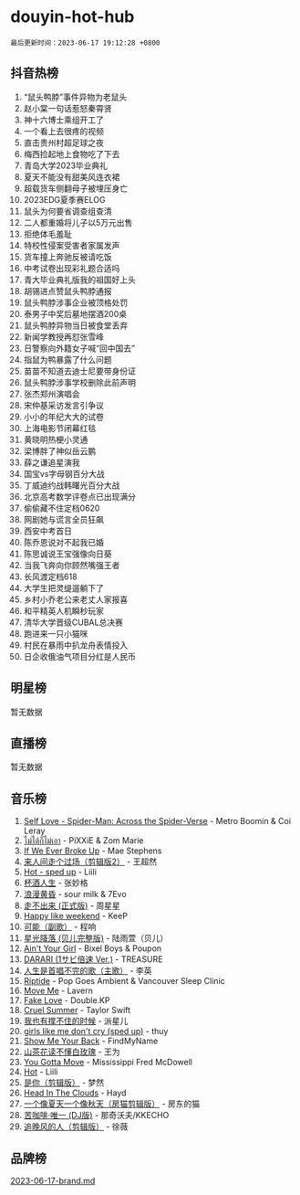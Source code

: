 # douyin-hot-hub

`最后更新时间：2023-06-17 19:12:28 +0800`

## 抖音热榜

1. “鼠头鸭脖”事件异物为老鼠头
1. 赵小棠一句话惹怒秦霄贤
1. 神十六博士乘组开工了
1. 一个看上去很疼的视频
1. 直击贵州村超足球之夜
1. 梅西捡起地上食物吃了下去
1. 青岛大学2023毕业典礼
1. 夏天不能没有甜美风连衣裙
1. 超载货车侧翻母子被埋压身亡
1. 2023EDG夏季赛ELOG
1. 鼠头为何要省调查组查清
1. 二人都重婚将儿子以5万元出售
1. 拒绝体毛羞耻
1. 特校性侵案受害者家属发声
1. 货车撞上奔驰反被请吃饭
1. 中考试卷出现彩礼题合适吗
1. 青大毕业典礼版我的祖国好上头
1. 胡锡进点赞鼠头鸭脖通报
1. 鼠头鸭脖涉事企业被顶格处罚
1. 泰男子中奖后墓地摆酒200桌
1. 鼠头鸭脖异物当日被食堂丢弃
1. 新闻学教授再怼张雪峰
1. 日警察向外籍女子喊“回中国去”
1. 指鼠为鸭暴露了什么问题
1. 苗苗不知道去迪士尼要带身份证
1. 鼠头鸭脖涉事学校删除此前声明
1. 张杰郑州演唱会
1. 宋仲基采访发言引争议
1. 小小的年纪大大的试卷
1. 上海电影节闭幕红毯
1. 黄晓明热梗小灵通
1. 梁博胖了神似岳云鹏
1. 薛之谦追星演我
1. 国宝vs字母钢百分大战
1. 丁威迪约战韩曙光百分大战
1. 北京高考数学评卷点已出现满分
1. 偷偷藏不住定档0620
1. 网剧她与谎言全员狂飙
1. 西安中考首日
1. 陈乔恩说对不起我已婚
1. 陈思诚说王宝强像向日葵
1. 当我飞奔向你顾然嘴强王者
1. 长风渡定档618
1. 大学生把灵缇遛躺下了
1. 乡村小乔老公来老丈人家报喜
1. 和平精英人机瞬秒玩家
1. 清华大学晋级CUBAL总决赛
1. 跑进来一只小猫咪
1. 村民在暴雨中扒龙舟表情投入
1. 日企收俄油气项目分红是人民币

## 明星榜

暂无数据

## 直播榜

暂无数据

## 音乐榜

1. [Self Love - Spider-Man: Across the Spider-Verse](https://sf6-cdn-tos.douyinstatic.com/obj/tos-cn-ve-2774/o8YzagIFYnO2FNIznDQzpeeLfrdCVAbYDDaLoS) - Metro Boomin & Coi Leray
1. [ไม่ได้ก็ไม่เอา](https://sf3-cdn-tos.douyinstatic.com/obj/tos-cn-ve-2774/556b0e6fe2e8492d8cf1223632e4cb4f) - PiXXiE & Zom Marie
1. [If We Ever Broke Up](https://sf3-cdn-tos.douyinstatic.com/obj/tos-cn-ve-2774/o8onj5HDk0ImtBmO0URBfeyCDXQJMYkQ1gb8Zy) - Mae Stephens
1. [来人间走个过场（剪辑版2）](https://sf3-cdn-tos.douyinstatic.com/obj/tos-cn-ve-2774/o0bZnpnCAYBDfwgiM4n8DkYqZQSaiRZW0e0tNz) - 王超然
1. [Hot - sped up](https://sf3-cdn-tos.douyinstatic.com/obj/tos-cn-ve-2774/oY5GA4tzoICWsYxWdyUKW0wulAyBzhWbfKtIUw) - Liili
1. [杯酒人生](https://sf6-cdn-tos.douyinstatic.com/obj/tos-cn-ve-2774/o4HTewsbZkDKsQBfBSnCtm8TY28ggCWQcScrYt) - 张妙格
1. [浪漫黄昏](https://sf3-cdn-tos.douyinstatic.com/obj/tos-cn-ve-2774/a2e4e0b8cf8b4cc0a6bfed7cd21bd5a0) - sour milk & 7Evo
1. [走不出来 (正式版)](https://sf6-cdn-tos.douyinstatic.com/obj/tos-cn-ve-2774/oMQBdAhLFkz0sbwyY6OTfCBANKoFCyMWbAInoJ) - 周星星
1. [Happy like weekend](https://sf6-cdn-tos.douyinstatic.com/obj/tos-cn-ve-2774/o0OfAnfYcF4hwK8mwGGQx597Wf1QAOb9KehnDk) - KeeP
1. [可能（副歌）](https://sf6-cdn-tos.douyinstatic.com/obj/tos-cn-ve-2774/cde1731888894259b333569393c2fb51) - 程响
1. [星光降落 (贝儿完整版)](https://sf3-cdn-tos.douyinstatic.com/obj/tos-cn-ve-2774/okwB9hAwyAtsFFkFBzAX1hOOfQuIoMNs0W2Mwr) - 陆雨萱（贝儿）
1. [Ain't Your Girl](https://sf6-cdn-tos.douyinstatic.com/obj/tos-cn-ve-2774/3c051e231f0e4668b9039529290acfad) - Bixel Boys & Poupon
1. [DARARI (1サビ倍速 Ver.)](https://sf3-cdn-tos.douyinstatic.com/obj/tos-cn-ve-2774/4176f3bb6e03443f8f26920dcf1676de) - TREASURE
1. [人生是首唱不完的歌（主歌）](https://sf6-cdn-tos.douyinstatic.com/obj/tos-cn-ve-2774/og5grIuCCA1ttACjZY2BAqmbxhUBIHf1N7Metz) - 李英
1. [Riptide](https://sf3-cdn-tos.douyinstatic.com/obj/tos-cn-ve-2774/osYp57W4R2GvPKweF15HAePC1vKmnejwgf2pAU) - Pop Goes Ambient & Vancouver Sleep Clinic
1. [Move Me](https://sf6-cdn-tos.douyinstatic.com/obj/tos-cn-ve-2774/0af55729f7824709a87fedbbbc0a303a) - Lavern
1. [Fake Love](https://sf3-cdn-tos.douyinstatic.com/obj/tos-cn-ve-2774/okBenbNtaDXEoOYrPgGA8CPxQezLFd8ebBTF8I) - Double.KP
1. [Cruel Summer](https://sf3-cdn-tos.douyinstatic.com/obj/tos-cn-ve-2774/b35ad770e6d4495abefaa493fa46b555) - Taylor Swift
1. [我也有撑不住的时候](https://sf6-cdn-tos.douyinstatic.com/obj/tos-cn-ve-2774/okmtBE1dkIBhwxeiBJeDgQnQtICZWIJUI2bjQr) - 派星儿
1. [girls like me don't cry (sped up)](https://sf6-cdn-tos.douyinstatic.com/obj/tos-cn-ve-2774/oYoALuZBJqhz3LCJO1isaTN7WNAfdXhywIUMSg) - thuy
1. [Show Me Your Back](https://sf6-cdn-tos.douyinstatic.com/obj/tos-cn-ve-2774/oggth97NwFCsBIksy1MBNKfjWsAtorNYAtOMzm) - FindMyName
1. [山茶花读不懂白玫瑰](https://sf3-cdn-tos.douyinstatic.com/obj/tos-cn-ve-2774/osfn8B7DktrRHEPJgPCfDbw7QDQEkwC16BxZg9) - 王为
1. [You Gotta Move](https://sf3-cdn-tos.douyinstatic.com/obj/tos-cn-ve-2774/a2b672af67514106b25cdfd6f1a8aad2) - Mississippi Fred McDowell
1. [Hot](https://sf6-cdn-tos.douyinstatic.com/obj/tos-cn-ve-2774/a63be641febf4335a8996c8a877dee1c) - Liili
1. [是你（剪辑版）](https://sf6-cdn-tos.douyinstatic.com/obj/tos-cn-ve-2774/46019dae783c4c969944217fe1cfafc4) - 梦然
1. [Head In The Clouds](https://sf6-cdn-tos.douyinstatic.com/obj/tos-cn-ve-2774/ocSfDBmOnoV52y4eF28Hg3zXxCbhGeDQDHAma5) - Hayd
1. [一个像夏天一个像秋天（房猫剪辑版）](https://sf6-cdn-tos.douyinstatic.com/obj/tos-cn-ve-2774/a5a649d88ef0437b918efc8be7005a59) - 房东的猫
1. [苦咖啡·唯一 (DJ版)](https://sf3-cdn-tos.douyinstatic.com/obj/tos-cn-ve-2774/oohZWXUzNXlh9bzpBgNUfJCQHGILwWgDBaejQt) - 那奇沃夫/KKECHO
1. [追晚风的人（剪辑版）](https://sf6-cdn-tos.douyinstatic.com/obj/tos-cn-ve-2774/560835060af84ac29cd5c12e2a98f7eb) - 徐薇

## 品牌榜

[2023-06-17-brand.md](2023-06-17-brand.md)

